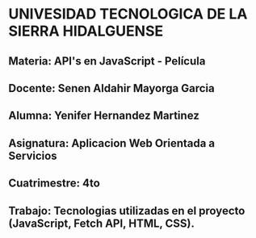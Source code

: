 # UNIVESIDAD TECNOLOGICA DE LA SIERRA HIDALGUENSE

## **Materia:** API's en JavaScript - Película
## **Docente:** Senen Aldahir Mayorga Garcia
## **Alumna:** Yenifer Hernandez Martinez
## **Asignatura:** Aplicacion Web Orientada a Servicios
## **Cuatrimestre:** 4to
## **Trabajo:** Tecnologias utilizadas en el proyecto (JavaScript, Fetch API, HTML, CSS).
